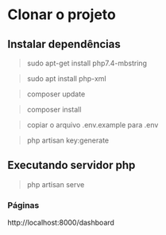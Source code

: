 # Clonar o projeto
## Instalar dependências

>sudo apt-get install php7.4-mbstring

>sudo apt install php-xml

>composer update

> composer install

> copiar o arquivo .env.example para .env

> php artisan key:generate

## Executando servidor php
>php artisan serve

### Páginas
http://localhost:8000/dashboard
